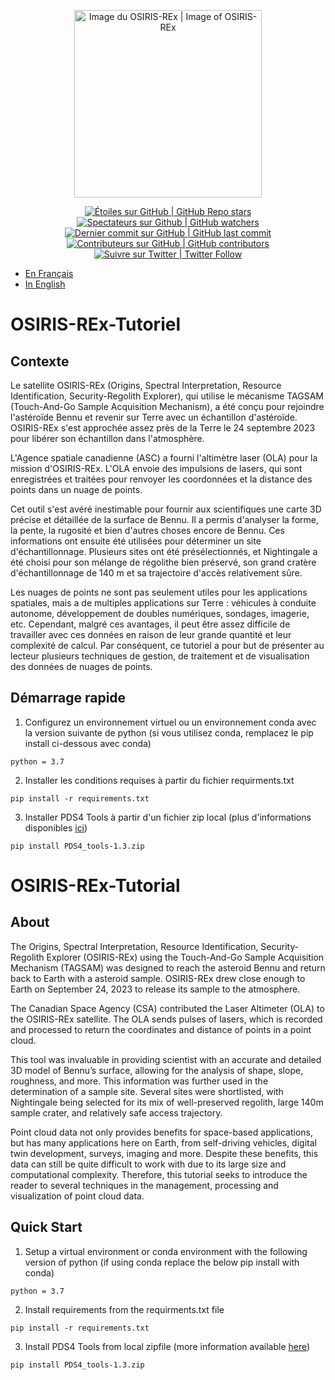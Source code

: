 <p align="center">
    <a href="https://www.asc-csa.gc.ca/eng/satellites/osiris-rex/">
        <img alt="Image du OSIRIS-REx | Image of OSIRIS-REx" src="https://www.asc-csa.gc.ca/images/recherche/tiles/6c7fb387-f186-4c89-9fc2-bb44ac049ac1.jpg" height="300">
        </a>
</p>

<p align="center">
    <a href="#stars">
        <img alt="Étoiles sur GitHub | GitHub Repo stars" src="https://img.shields.io/github/stars/asc-csa/OSIRIS-REx-Tutorial">
    </a>
    <a href="#watchers">
        <img alt="Spectateurs sur Github | GitHub watchers" src="https://img.shields.io/github/watchers/asc-csa/OSIRIS-REx-Tutorial">
    </a>
    <a href="https://github.com/asc-csa/OSIRIS-REx-Tutorial/commits/main">
        <img alt="Dernier commit sur GitHub | GitHub last commit" src="https://img.shields.io/github/last-commit/asc-csa/OSIRIS-REx-Tutorial">
    </a>
    <a href="https://github.com/asc-csa/OSIRIS-REx-Tutorial/graphs/contributors">
        <img alt="Contributeurs sur GitHub | GitHub contributors" src="https://img.shields.io/github/contributors/asc-csa/OSIRIS-REx-Tutorial">
    </a>
    <a href="https://twitter.com/intent/follow?screen_name=csa_asc">
        <img alt="Suivre sur Twitter | Twitter Follow" src="https://img.shields.io/twitter/follow/csa_asc?style=social">
    </a>
</p>

- [En Français](#OSIRIS-REx-Tutoriel)
- [In English](#OSIRIS-REx-Tutorial)

# OSIRIS-REx-Tutoriel

## Contexte

Le satellite OSIRIS-REx (Origins, Spectral Interpretation, Resource Identification, Security-Regolith Explorer), qui utilise le mécanisme TAGSAM (Touch-And-Go Sample Acquisition Mechanism), a été conçu pour rejoindre l'astéroïde Bennu et revenir sur Terre avec un échantillon d'astéroïde. OSIRIS-REx s'est approchée assez près de la Terre le 24 septembre 2023 pour libérer son échantillon dans l'atmosphère.<br>

L'Agence spatiale canadienne (ASC) a fourni l'altimètre laser (OLA) pour la mission d'OSIRIS-REx. L'OLA envoie des impulsions de lasers, qui sont enregistrées et traitées pour renvoyer les coordonnées et la distance des points dans un nuage de points.<br>

Cet outil s'est avéré inestimable pour fournir aux scientifiques une carte 3D précise et détaillée de la surface de Bennu. Il a permis d'analyser la forme, la pente, la rugosité et bien d'autres choses encore de Bennu. Ces informations ont ensuite été utilisées pour déterminer un site d'échantillonnage. Plusieurs sites ont été présélectionnés, et Nightingale a été choisi pour son mélange de régolithe bien préservé, son grand cratère d'échantillonnage de 140 m et sa trajectoire d'accès relativement sûre.<br>

Les nuages de points ne sont pas seulement utiles pour les applications spatiales, mais a de multiples applications sur Terre : véhicules à conduite autonome, développement de doubles numériques, sondages, imagerie, etc. Cependant, malgré ces avantages, il peut être assez difficile de travailler avec ces données en raison de leur grande quantité et leur complexité de calcul. Par conséquent, ce tutoriel a pour but de présenter au lecteur plusieurs techniques de gestion, de traitement et de visualisation des données de nuages de points.  

## Démarrage rapide

1.	Configurez un environnement virtuel ou un environnement conda avec la version suivante de python (si vous utilisez conda, remplacez le pip install ci-dessous avec conda) 
```
python = 3.7
```
2. Installer les conditions requises à partir du fichier requirments.txt
```
pip install -r requirements.txt
```
3.  Installer PDS4 Tools à partir d'un fichier zip local (plus d'informations disponibles [ici](https://sbnwiki.astro.umd.edu/wiki/Python_PDS4_Tools#Installation))
```
pip install PDS4_tools-1.3.zip
```

# OSIRIS-REx-Tutorial

## About

The Origins, Spectral Interpretation, Resource Identification, Security-Regolith Explorer (OSIRIS-REx) using the Touch-And-Go Sample Acquisition Mechanism (TAGSAM) was designed to reach the asteroid Bennu and return back to Earth with a asteroid sample. OSIRIS-REx drew close enough to Earth on September 24, 2023 to release its sample to the atmosphere.<br>

The Canadian Space Agency (CSA) contributed the Laser Altimeter (OLA) to the OSIRIS-REx satellite. The OLA sends pulses of lasers, which is recorded and processed to return the coordinates and distance of points in a point cloud.<br>

This tool was invaluable in providing scientist with an accurate and detailed 3D model of Bennu’s surface, allowing for the analysis of shape, slope, roughness, and more. This information was further used in the determination of a sample site. Several sites were shortlisted, with Nightingale being selected for its mix of well-preserved regolith, large 140m sample crater, and relatively safe access trajectory.<br>

Point cloud data not only provides benefits for space-based applications, but has many applications here on Earth, from self-driving vehicles, digital twin development, surveys, imaging and more. Despite these benefits, this data can still be quite difficult to work with due to its large size and computational complexity. Therefore, this tutorial seeks to introduce the reader to several techniques in the management, processing and visualization of point cloud data.  

## Quick Start

1.	Setup a virtual environment or conda environment with the following version of python (if using conda replace the below pip install with conda) 
```
python = 3.7
```
2.  Install requirements from the requirments.txt file 
```
pip install -r requirements.txt
```
3.  Install PDS4 Tools from local zipfile (more information available [here](https://sbnwiki.astro.umd.edu/wiki/Python_PDS4_Tools#Installation))
```
pip install PDS4_tools-1.3.zip
```
